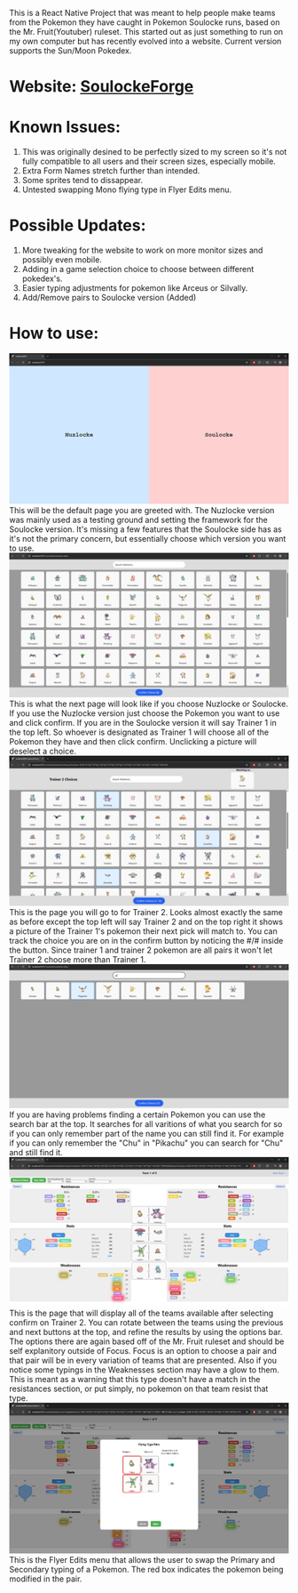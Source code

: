 This is a React Native Project that was meant to help people make teams from the Pokemon they have caught in Pokemon Soulocke runs, based on the Mr. Fruit(Youtuber) ruleset. This started out as just something to run on my own computer but has recently evolved into a website. Current version supports the Sun/Moon Pokedex.

# Website: [SoulockeForge](https://soulockeforge.netlify.app/)

# Known Issues:
1.  This was originally desined to be perfectly sized to my screen so it's not fully compatible to all users and their screen sizes, especially mobile.
2.  Extra Form Names stretch further than intended.
3.  Some sprites tend to dissappear.
4.  Untested swapping Mono flying type in Flyer Edits menu.

# Possible Updates:
1. More tweaking for the website to work on more monitor sizes and possibly even mobile.
2. Adding in a game selection choice to choose between different pokedex's.
3. Easier typing adjustments for pokemon like Arceus or Silvally.
4. Add/Remove pairs to Soulocke version (Added)

# How to use:
![Choose between Nuzlocke and Soulocke version](/assets/readMePictures/versionChoice.PNG)
This will be the default page you are greeted with. The Nuzlocke version was mainly used as a testing ground and setting the framework for the Soulocke version. It's missing a few features that the Soulocke side has as it's not the primary concern, but essentially choose which version you want to use.
![Trainer 1 Choices](/assets/readMePictures/default.PNG)
This is what the next page will look like if you choose Nuzlocke or Soulocke. If you use the Nuzlocke version just choose the Pokemon you want to use and click confirm. If you are in the Soulocke version it will say Trainer 1 in the top left. So whoever is designated as Trainer 1 will choose all of the Pokemon they have and then click confirm. Unclicking a picture will deselect a choice.
![Trainer 2 Choices](/assets/readMePictures/trainer2Selection.PNG)
This is the page you will go to for Trainer 2. Looks almost exactly the same as before except the top left will say Trainer 2 and on the top right it shows a picture of the Trainer 1's pokemon their next pick will match to. You can track the choice you are on in the confirm button by noticing the #/# inside the button. Since trainer 1 and trainer 2 pokemon are all pairs it won't let Trainer 2 choose more than Trainer 1.
![Search](/assets/readMePictures/search.PNG)
If you are having problems finding a certain Pokemon you can use the search bar at the top. It searches for all varitions of what you search for so if you can only remember part of the name you can still find it. For example if you can only remember the "Chu" in "Pikachu" you can search for "Chu" and still find it.
![Soulocke Team View](/assets/readMePictures/soulockeBaseView.png)
This is the page that will display all of the teams available after selecting confirm on Trainer 2. You can rotate between the teams using the previous and next buttons at the top, and refine the results by using the options bar. The options there are again based off of the Mr. Fruit ruleset and should be self explanitory outside of Focus. Focus is an option to choose a pair and that pair will be in every variation of teams that are presented. Also if you notice some typings in the Weaknesses section may have a glow to them. This is meant as a warning that this type doesn't have a match in the resistances section, or put simply, no pokemon on that team resist that type.
![Flyer Edits](/assets/readMePictures/flyerEdits.png)
This is the Flyer Edits menu that allows the user to swap the Primary and Secondary typing of a Pokemon. The red box indicates the pokemon being modified in the pair.
